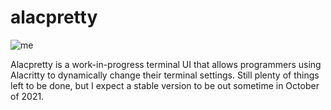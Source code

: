 # alacpretty
![me](https://github.com/solidiquis/alacpretty/blob/master/assets/alacpretty.gif)

Alacpretty is a work-in-progress terminal UI that allows programmers using Alacritty to dynamically change their terminal settings. Still plenty of things left to be done, but I expect a stable version to be out sometime in October of 2021.

